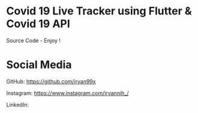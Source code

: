 # Covid 19 Live Tracker using Flutter & Covid 19 API
Source Code - Enjoy !

# Social Media
GitHub: https://github.com/irvan99x

Instagram: https://www.instagram.com/irvannih_/

LinkedIn:
